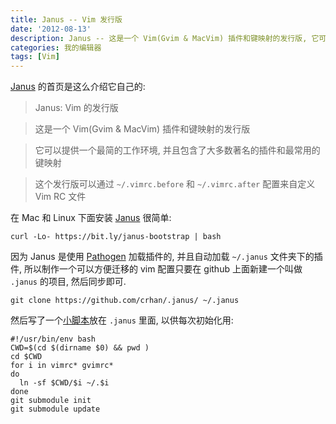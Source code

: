 ```yaml
---
title: Janus -- Vim 发行版
date: '2012-08-13'
description: Janus -- 这是一个 Vim(Gvim & MacVim) 插件和键映射的发行版, 它可以提供一个最简的工作环境, 并且包含了大多数著名的插件和最常用的键映射
categories: 我的编辑器
tags: [Vim]
---
```

[Janus][] 的首页是这么介绍它自己的: 

> Janus: Vim 的发行版

> 这是一个 Vim(Gvim & MacVim) 插件和键映射的发行版

> 它可以提供一个最简的工作环境, 并且包含了大多数著名的插件和最常用的键映射

> 这个发行版可以通过 `~/.vimrc.before` 和 `~/.vimrc.after` 配置来自定义 Vim RC 文件

在 Mac 和 Linux 下面安装 [Janus][] 很简单:

	curl -Lo- https://bit.ly/janus-bootstrap | bash

因为 Janus 是使用 [Pathogen][] 加载插件的, 并且自动加载 `~/.janus` 文件夹下的插件, 所以制作一个可以方便迁移的 vim 配置只要在 github 上面新建一个叫做 `.janus` 的项目, 然后同步即可.

	git clone https://github.com/crhan/.janus/ ~/.janus

然后写了一个[小脚本][1]放在 `.janus` 里面, 以供每次初始化用:

	#!/usr/bin/env bash
	CWD=$(cd $(dirname $0) && pwd )
	cd $CWD
	for i in vimrc* gvimrc*
	do
	  ln -sf $CWD/$i ~/.$i
	done
	git submodule init
	git submodule update

[Pathogen]: https://github.com/tpope/vim-pathogen "tpope / vim-pathogen"
[Janus]: https://github.com/carlhuda/janus "carlhuda / janus"
[1]: https://github.com/crhan/.janus/blob/master/mklink.sh